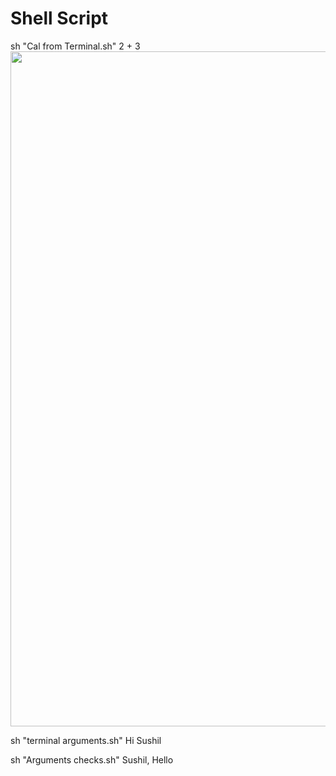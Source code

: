 # Shell Script
sh "Cal from Terminal.sh" 2 + 3 <br>
<image src="https://github.com/thesushilsharma/shell/blob/main/Images/CAL.png" width=1080>
  
sh "terminal arguments.sh" Hi Sushil <br>

sh "Arguments checks.sh" Sushil, Hello
